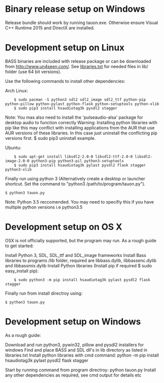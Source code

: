 # Binary release setup on Windows

Release bundle should work by running tauon.exe. Otherwise ensure Visual C++ Runtime 2015 and DirectX are installed.


# Development setup on Linux

BASS binaries are included with release package or can be downloaded from http://www.un4seen.com/. See [libraries.txt](libraries.txt) for needed files in lib/ folder (use 64 bit versions).

Use the following commands to install other dependencies:


Arch Linux:

        $ sudo pacman -S python3 sdl2 sdl2_image sdl2_ttf python-pip python-pillow python-pylast python-flask python-setuptools python-xlib
        $ sudo pip3 install hsaudiotag3k pysdl2 stagger

   Note: You mas also need to install the 'pulseaudio-alsa' package for desktop audio to function correctly
   Warning: Installing python libraries with pip like this may conflict with installing applications from the AUR that use AUR versions of these libraries. In this case just uninstall the conflicting pip versions first. $ sudo pip3 uninstall example.

Ubuntu:

        $ sudo apt-get install libsdl2-2.0-0 libsdl2-ttf-2.0-0 libsdl2-image-2.0-0 python3-pip python3-pil python3-setuptools
        $ sudo pip3 install hsaudiotag3k pylast pysdl2 flask stagger python3-xlib



Finally run using python 3 (Alternatively create a desktop or launcher shortcut. Set the command to "python3 /path/to/program/tauon.py").

    $ python3 tauon.py

  Note: Python 3.5 reccomended. You may need to specifiy this if you have multiple python versions i.e python3.5

# Development setup on OS X


OSX is not officially supported, but the program may run. As a rough guide to get started: 

Install Python 3, SDL, SDL_ttf and SDL_image frameworks
Install Bass libraries to programs /lib folder, required are libbass.dylib, libbassenc.dylib and libbassmix.dylib
Install Python libraries (Install pip if required $ sudo easy_install pip):

        $ sudo python3 -m pip install hsaudiotag3k pylast pysdl2 flask stagger

Finally run from install directroy using:

	$ python3 tauon.py


# Development setup on Windows

As a rough guide:

Download and run python3, pywin32, pillow and pysdl2 installers for windows
Find and place BASS and SDL dll's in lib directory as listed in libraries.txt
Install python libraries with cmd command: python -m pip install hsaudiotag3k pylast pysdl2 flask stagger

Start by running command from program directroy: python tauon.py
Install any other dependencies as required, see cmd output for details etc

